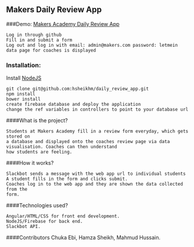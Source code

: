 ## Makers Daily Review App

###Demo:
[Makers Academy Daily Review App](https://shining-fire-9962.firebaseapp.com/)

```
Log in through github
Fill in and submit a form
Log out and log in with email: admin@makers.com password: letmein
data page for coaches is displayed
```

### Installation:

Install [NodeJS](https://nodejs.org/en/)

```
git clone git@github.com:hsheikhm/daily_review_app.git
npm install
bower install
create firebase database and deploy the application
change the ref variables in controllers to point to your database url
```

####What is the project?
```
Students at Makers Academy fill in a review form everyday, which gets stored on
a database and displayed onto the coaches review page via data visualisation. Coaches can then understand
how students are feeling.
```
####How it works?
```
Slackbot sends a message with the web app url to individual students 
A student fills in the form and clicks submit.
Coaches log in to the web app and they are shown the data collected from the
form.
```
####Technologies used?
```
Angular/HTML/CSS for front end development.
NodeJS/Firebase for back end.
Slackbot API.
```

####Contributors
Chuka Ebi, Hamza Sheikh, Mahmud Hussain.
